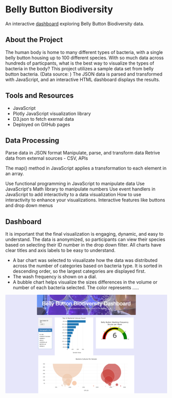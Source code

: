 # Belly Button Biodiversity

An interactive [dashboard](https://alydavis.github.io/index.html) exploring Belly Button Biodiversity data.

## About the Project
The human body is home to many different types of bacteria, with a single belly button housing up to 100 different species. With so much data across hundreds of particpants, what is the best way to visualize the types of bacteria in the body? This project utilizes a sample data set from belly button bacteria. (Data source: ) The JSON data is parsed and transformed with JavaScript, and an interactive HTML dashboard displays the results. 

## Tools and Resources
- JavaScript
- Plotly JavaScript visualization library
- D3.json to fetch exernal data
- Deployed on GitHub pages

## Data Processing
Parse data in JSON format
Manipulate, parse, and transform data
Retrive data from external sources - CSV, APIs

The map() method in JavaScript applies a transformation to each element in an array.

Use functional programming in JavaScript to manipulate data
Use JavaScript's Math library to manipulate numbers
Use event handlers in JavaScript to add interactivity to a data visualization
How to use interactivity to enhance your visualizations. Interactive features like buttons and drop down menus

## Dashboard
It is important that the final visualization is engaging, dynamic, and easy to understand. The data is anonymized, so participants can view their species based on selecting their ID number in the drop down filter. All charts have clear titles and axis labels to be easy to understand.
- A bar chart was selected to visualizate how the data was distributed across the number of categories based on bacteria type. It is sorted in descending order, so the largest categories are displayed first.
- The wash frequency is shown on a dial.
- A bubble chart helps visualize the sizes differences in the volume or number of each bacteria selected. The color represents .....

![Dashboard](screencapture-alydavis-github-io-index-html-2022-11-21-13_26_57.png)


